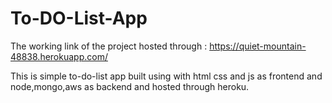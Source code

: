 # To-DO-List-App
The working link of the project hosted through : https://quiet-mountain-48838.herokuapp.com/

This is simple to-do-list app built using with html css and js as frontend and node,mongo,aws as backend and hosted through heroku.
